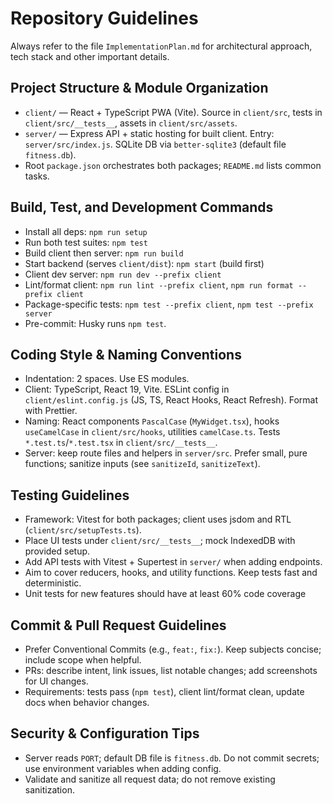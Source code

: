 # Repository Guidelines

Always refer to the file `ImplementationPlan.md` for architectural approach, tech stack and other important details.

## Project Structure & Module Organization
- `client/` — React + TypeScript PWA (Vite). Source in `client/src`, tests in `client/src/__tests__`, assets in `client/src/assets`.
- `server/` — Express API + static hosting for built client. Entry: `server/src/index.js`. SQLite DB via `better-sqlite3` (default file `fitness.db`).
- Root `package.json` orchestrates both packages; `README.md` lists common tasks.

## Build, Test, and Development Commands
- Install all deps: `npm run setup`
- Run both test suites: `npm test`
- Build client then server: `npm run build`
- Start backend (serves `client/dist`): `npm start` (build first)
- Client dev server: `npm run dev --prefix client`
- Lint/format client: `npm run lint --prefix client`, `npm run format --prefix client`
- Package-specific tests: `npm test --prefix client`, `npm test --prefix server`
- Pre-commit: Husky runs `npm test`.

## Coding Style & Naming Conventions
- Indentation: 2 spaces. Use ES modules.
- Client: TypeScript, React 19, Vite. ESLint config in `client/eslint.config.js` (JS, TS, React Hooks, React Refresh). Format with Prettier.
- Naming: React components `PascalCase` (`MyWidget.tsx`), hooks `useCamelCase` in `client/src/hooks`, utilities `camelCase.ts`. Tests `*.test.ts`/`*.test.tsx` in `client/src/__tests__`.
- Server: keep route files and helpers in `server/src`. Prefer small, pure functions; sanitize inputs (see `sanitizeId`, `sanitizeText`).

## Testing Guidelines
- Framework: Vitest for both packages; client uses jsdom and RTL (`client/src/setupTests.ts`).
- Place UI tests under `client/src/__tests__`; mock IndexedDB with provided setup.
- Add API tests with Vitest + Supertest in `server/` when adding endpoints.
- Aim to cover reducers, hooks, and utility functions. Keep tests fast and deterministic.
- Unit tests for new features should have at least 60% code coverage 

## Commit & Pull Request Guidelines
- Prefer Conventional Commits (e.g., `feat:`, `fix:`). Keep subjects concise; include scope when helpful.
- PRs: describe intent, link issues, list notable changes; add screenshots for UI changes.
- Requirements: tests pass (`npm test`), client lint/format clean, update docs when behavior changes.

## Security & Configuration Tips
- Server reads `PORT`; default DB file is `fitness.db`. Do not commit secrets; use environment variables when adding config.
- Validate and sanitize all request data; do not remove existing sanitization.
